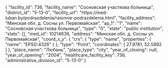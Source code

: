 {
    "facility_id": 736,
    "facility_name": "Сосновская участкова больница",
    "district_id": "5-13-0",
    "facility_url": "https:\/\/med-luban.by\/podrazdelenia\/raionnie-podrazdelenia.html",
    "facility_address": "Минская обл. д. Сосны ул. Первомайская",
    "ap_1": "1",
    "name": "Сосновская участкова больница",
    "type": "0",
    "state": "public institution",
    "stats": [],
    "med_id": 10214636,
    "address": "Минская обл. д. Сосны ул. Первомайская",
    "coord_x_y": {
        "crs": {
            "type": "name",
            "properties": {
                "name": "EPSG:4326"
            }
        },
        "type": "Point",
        "coordinates": [
            27.9781,
            52.5892
        ]
    },
    "place_name": "Любань",
    "place_type": "city",
    "year_of_closing": null,
    "year_of_opening": "2004",
    "healthcare_facility_key": 736,
    "administrative_division_id": "5-13-0"
}